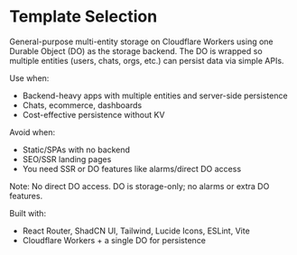 # Template Selection

General-purpose multi-entity storage on Cloudflare Workers using one Durable Object (DO) as the storage backend. The DO is wrapped so multiple entities (users, chats, orgs, etc.) can persist data via simple APIs.

Use when:
- Backend-heavy apps with multiple entities and server-side persistence
- Chats, ecommerce, dashboards
- Cost-effective persistence without KV

Avoid when:
- Static/SPAs with no backend
- SEO/SSR landing pages
- You need SSR or DO features like alarms/direct DO access

Note: No direct DO access. DO is storage-only; no alarms or extra DO features.

Built with:
- React Router, ShadCN UI, Tailwind, Lucide Icons, ESLint, Vite
- Cloudflare Workers + a single DO for persistence


